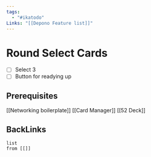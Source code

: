 ```yaml
---
tags:
  - "#ikatodo"
Links: "[[Depono Feature list]]"
---
```



# Round Select Cards
- [ ] Select 3
- [ ] Button for readying up
## Prerequisites 
[[Networking boilerplate]]
[[Card Manager]]
[[52 Deck]]

## BackLinks

```dataview
list
from [[]]
```

